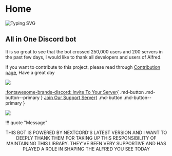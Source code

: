 # Home
![Typing SVG](https://readme-typing-svg.herokuapp.com/?lines=Hi%20I%20am%20Alfred;A%20powerful%20Discord%20Bot&font=Comfortaa)
## All in One Discord bot

It is so great to see that the bot crossed 250,000 users and 200 servers in the past few days, I would like to thank all developers and users of Alfred. 

If you want to contribute to this project, please read through [Contribution page](https://alfreddiscordbot.github.io/contributing/), Have a great day

<a href="https://github.com/alvinbengeorge/alfred-discord-bot">
    <img src="https://contrib.rocks/image?repo=alvinbengeorge/alfred-discord-bot">
</a>

<!-- [![Link For Invitation](https://img.shields.io/badge/Invite%20to%20Your%20server-7289DA?style=for-the-badge&logo=discord&logoColor=white)](https://discord.com/api/oauth2/authorize?client_id=811591623242154046&permissions=8&scope=bot%20applications.commands) -->
[:fontawesome-brands-discord: Invite To Your Server](https://discord.com/api/oauth2/authorize?client_id=811591623242154046&permissions=8&scope=bot%20applications.commands){ .md-button .md-button--primary }
[Join Our Support Server](https://discord.gg/XESZGvjDaT){ .md-button .md-button--primary }

<img src="https://github.com/alvinbengeorge/alfred-discord-bot/blob/default/Bat.jpg?raw=true">

!!! quote "Message"
    <center>THIS BOT IS POWERED BY NEXTCORD'S LATEST VERSION 
    AND I WANT TO DEEPLY THANK THEM FOR TAKING UP THIS
    RESPONSIBILITY OF MAINTAINING THIS LIBRARY. 
    THEY'VE BEEN VERY SUPPORTIVE AND
    HAS PLAYED A ROLE IN SHAPING THE ALFRED 
    YOU SEE TODAY</center>

